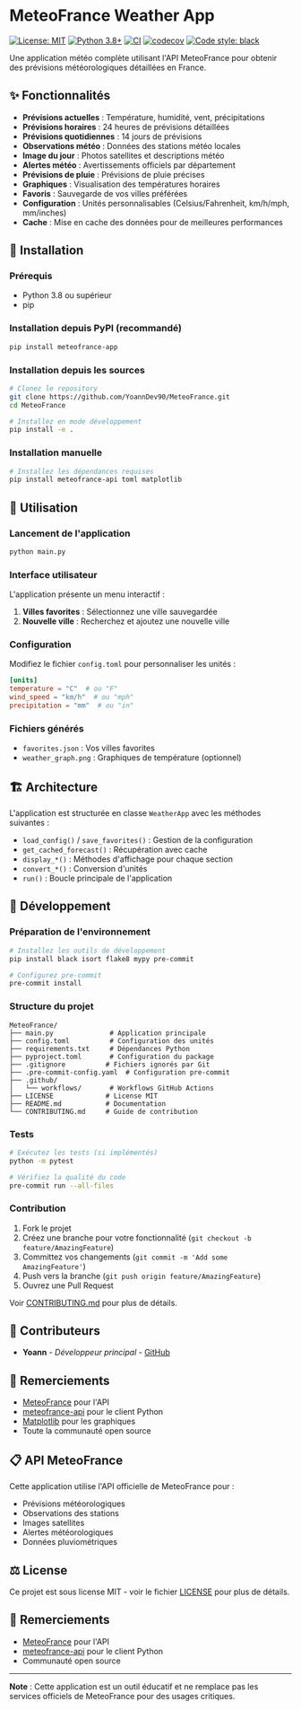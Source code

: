# MeteoFrance Weather App

[![License: MIT](https://img.shields.io/badge/License-MIT-yellow.svg)](https://opensource.org/licenses/MIT)
[![Python 3.8+](https://img.shields.io/badge/python-3.8+-blue.svg)](https://www.python.org/downloads/)
[![CI](https://github.com/yoann/MeteoFrance/actions/workflows/ci.yml/badge.svg)](https://github.com/yoann/MeteoFrance/actions/workflows/ci.yml)
[![codecov](https://codecov.io/gh/yoann/MeteoFrance/branch/main/graph/badge.svg)](https://codecov.io/gh/yoann/MeteoFrance)
[![Code style: black](https://img.shields.io/badge/code%20style-black-000000.svg)](https://github.com/psf/black)

Une application météo complète utilisant l'API MeteoFrance pour obtenir des prévisions météorologiques détaillées en France.

## ✨ Fonctionnalités

- **Prévisions actuelles** : Température, humidité, vent, précipitations
- **Prévisions horaires** : 24 heures de prévisions détaillées
- **Prévisions quotidiennes** : 14 jours de prévisions
- **Observations météo** : Données des stations météo locales
- **Image du jour** : Photos satellites et descriptions météo
- **Alertes météo** : Avertissements officiels par département
- **Prévisions de pluie** : Prévisions de pluie précises
- **Graphiques** : Visualisation des températures horaires
- **Favoris** : Sauvegarde de vos villes préférées
- **Configuration** : Unités personnalisables (Celsius/Fahrenheit, km/h/mph, mm/inches)
- **Cache** : Mise en cache des données pour de meilleures performances

## 🚀 Installation

### Prérequis

- Python 3.8 ou supérieur
- pip

### Installation depuis PyPI (recommandé)

```bash
pip install meteofrance-app
```

### Installation depuis les sources

```bash
# Clonez le repository
git clone https://github.com/YoannDev90/MeteoFrance.git
cd MeteoFrance

# Installez en mode développement
pip install -e .
```

### Installation manuelle

```bash
# Installez les dépendances requises
pip install meteofrance-api toml matplotlib
```

## 📖 Utilisation

### Lancement de l'application

```bash
python main.py
```

### Interface utilisateur

L'application présente un menu interactif :

1. **Villes favorites** : Sélectionnez une ville sauvegardée
2. **Nouvelle ville** : Recherchez et ajoutez une nouvelle ville

### Configuration

Modifiez le fichier `config.toml` pour personnaliser les unités :

```toml
[units]
temperature = "C"  # ou "F"
wind_speed = "km/h"  # ou "mph"
precipitation = "mm"  # ou "in"
```

### Fichiers générés

- `favorites.json` : Vos villes favorites
- `weather_graph.png` : Graphiques de température (optionnel)

## 🏗️ Architecture

L'application est structurée en classe `WeatherApp` avec les méthodes suivantes :

- `load_config()` / `save_favorites()` : Gestion de la configuration
- `get_cached_forecast()` : Récupération avec cache
- `display_*()` : Méthodes d'affichage pour chaque section
- `convert_*()` : Conversion d'unités
- `run()` : Boucle principale de l'application

## 🔧 Développement

### Préparation de l'environnement

```bash
# Installez les outils de développement
pip install black isort flake8 mypy pre-commit

# Configurez pre-commit
pre-commit install
```

### Structure du projet

```
MeteoFrance/
├── main.py              # Application principale
├── config.toml          # Configuration des unités
├── requirements.txt     # Dépendances Python
├── pyproject.toml       # Configuration du package
├── .gitignore          # Fichiers ignorés par Git
├── .pre-commit-config.yaml  # Configuration pre-commit
├── .github/
│   └── workflows/       # Workflows GitHub Actions
├── LICENSE             # License MIT
├── README.md           # Documentation
└── CONTRIBUTING.md     # Guide de contribution
```

### Tests

```bash
# Exécutez les tests (si implémentés)
python -m pytest

# Vérifiez la qualité du code
pre-commit run --all-files
```

### Contribution

1. Fork le projet
2. Créez une branche pour votre fonctionnalité (`git checkout -b feature/AmazingFeature`)
3. Committez vos changements (`git commit -m 'Add some AmazingFeature'`)
4. Push vers la branche (`git push origin feature/AmazingFeature`)
5. Ouvrez une Pull Request

Voir [CONTRIBUTING.md](CONTRIBUTING.md) pour plus de détails.

## 👥 Contributeurs

- **Yoann** - *Développeur principal* - [GitHub](https://github.com/yoann)

## 🙏 Remerciements

- [MeteoFrance](https://www.meteofrance.fr/) pour l'API
- [meteofrance-api](https://github.com/hacf-fr/meteofrance-api) pour le client Python
- [Matplotlib](https://matplotlib.org/) pour les graphiques
- Toute la communauté open source

## 📋 API MeteoFrance

Cette application utilise l'API officielle de MeteoFrance pour :

- Prévisions météorologiques
- Observations des stations
- Images satellites
- Alertes météorologiques
- Données pluviométriques

## ⚖️ License

Ce projet est sous license MIT - voir le fichier [LICENSE](LICENSE) pour plus de détails.

## 🙏 Remerciements

- [MeteoFrance](https://www.meteofrance.fr/) pour l'API
- [meteofrance-api](https://github.com/hacf-fr/meteofrance-api) pour le client Python
- Communauté open source

---

**Note** : Cette application est un outil éducatif et ne remplace pas les services officiels de MeteoFrance pour des usages critiques.

